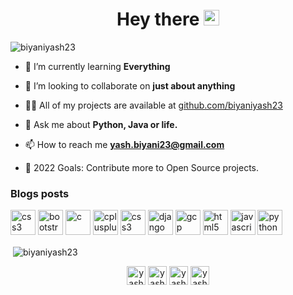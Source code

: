 <h1 align="center">Hey there <img src="https://media.giphy.com/media/hvRJCLFzcasrR4ia7z/giphy.gif" width="25px"> </h1>

<p align="left"> <img src="https://komarev.com/ghpvc/?username=biyaniyash23" alt="biyaniyash23" /> </p>

- 🌱 I’m currently learning **Everything**

- 👯 I’m looking to collaborate on **just about anything**

- 👨‍💻 All of my projects are available at [github.com/biyaniyash23](https://github.com/biyaniyash23?tab=projects)

- 💬 Ask me about **Python, Java or life.**

- 📫 How to reach me **yash.biyani23@gmail.com**

- 🥅 2022 Goals: Contribute more to Open Source projects.

### Blogs posts

<!-- BLOG-POST-LIST:START -->
<!-- BLOG-POST-LIST:END -->

<p align="left"> <img 
src="https://devicon.dev/devicon.git/icons/java/java-original-wordmark.svg" alt="css3" width="40" height="40"/>  <img src="https://devicons.github.io/devicon/devicon.git/icons/bootstrap/bootstrap-plain.svg" alt="bootstrap" width="40" height="40"/> <img src="https://devicons.github.io/devicon/devicon.git/icons/c/c-original.svg" alt="c" width="40" height="40"/> <img src="https://devicons.github.io/devicon/devicon.git/icons/cplusplus/cplusplus-original.svg" alt="cplusplus" width="40" height="40"/> <img src="https://devicons.github.io/devicon/devicon.git/icons/css3/css3-original-wordmark.svg" alt="css3" width="40" height="40"/> <img src="https://devicons.github.io/devicon/devicon.git/icons/django/django-original.svg" alt="django" width="40" height="40"/>  <img src="https://www.vectorlogo.zone/logos/google_cloud/google_cloud-icon.svg" alt="gcp" width="40" height="40"/>  <img src="https://devicons.github.io/devicon/devicon.git/icons/html5/html5-original-wordmark.svg" alt="html5" width="40" height="40"/> <img src="https://devicons.github.io/devicon/devicon.git/icons/javascript/javascript-original.svg" alt="javascript" width="40" height="40"/>  <img src="https://devicons.github.io/devicon/devicon.git/icons/python/python-original.svg" alt="python" width="40" height="40"/>

<p>&nbsp;<img align="center" src="https://github-readme-stats.vercel.app/api?username=biyaniyash23&show_icons=true" alt="biyaniyash23" /></p>

<p align="center">
<a href="https://www.linkedin.com/in/yash-biyani-8b63791a1" target="blank"><img align="center" src="https://cdn.jsdelivr.net/npm/simple-icons@3.0.1/icons/linkedin.svg" alt="yash-biyani" height="30" width="30" /></a>
<a href="https://stackoverflow.com/users/14438866/yash-biyani" target="blank"><img align="center" src="https://cdn.jsdelivr.net/npm/simple-icons@3.0.1/icons/stackoverflow.svg" alt="yash-biyani" height="30" width="30" /></a>
<a href="https://www.instagram.com/yash__biyani/" target="blank"><img align="center" src="https://cdn.jsdelivr.net/npm/simple-icons@3.0.1/icons/instagram.svg" alt="yash__biyani" height="30" width="30" /></a>
<a href="https://www.hackerrank.com/yash_biyani23" target="blank"><img align="center" src="https://cdn.jsdelivr.net/npm/simple-icons@3.0.1/icons/hackerrank.svg" alt="yash__biyani" height="30" width="30" /></a>
</p>
